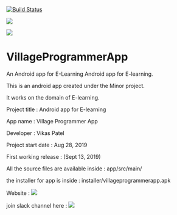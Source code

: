 [![Build Status](https://travis-ci.com/vikaspatelp83/VillageProgrammerApp.svg?branch=master)](https://travis-ci.com/vikaspatelp83/VillageProgrammerApp)

[![](https://img.shields.io/badge/Download-App%20Here-BlueViolet)](https://github.com/vikaspatelp83/VillageProgrammerApp/raw/master/Installer/VillageProgrammer%20App.apk)

[![](https://img.shields.io/badge/Website-Villageprogrammer-Red)](https://www.villageprogrammer.tech)

# VillageProgrammerApp
An Android app for E-Learning
Android app for E-learning.

This is an android app created under the Minor project.

It works on the domain of E-learning.

Project title : Android app for E-learning

App name : Village Programmer App

Developer : Vikas Patel

Project start date : Aug 28, 2019

First working release : (Sept 13, 2019)

All the source files are available inside : app/src/main/

the installer for app is inside : installer/villageprogrammerapp.apk

Website : [![](https://img.shields.io/badge/Website-Villageprogrammer-Red)](https://www.villageprogrammer.tech)

join slack channel here : [![](https://img.shields.io/badge/Slack-Channel-Golden)](https://join.slack.com/t/vikaspateltech/shared_invite/enQtNzg0NDMxNTQ5MDc3LWIyNWYwYjI0MWUyZWYwZjY3YmZmNTY5ODEyMTM5NjMzNjlmZjEyZDFmMzk1Y2Y2YWVjOTkyYWNlNmIyNGY5YWY)

